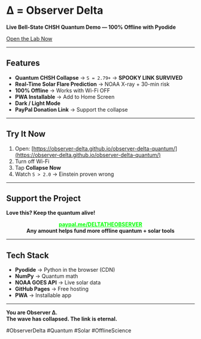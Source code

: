 # Δ = Observer Delta

**Live Bell-State CHSH Quantum Demo — 100% Offline with Pyodide**

[Open the Lab Now](https://observer-delta.github.io/observer-delta-quantum/)

---

## Features

- **Quantum CHSH Collapse** → `S = 2.79+` → **SPOOKY LINK SURVIVED**  
- **Real-Time Solar Flare Prediction** → NOAA X-ray + 30-min risk  
- **100% Offline** → Works with Wi-Fi OFF  
- **PWA Installable** → Add to Home Screen  
- **Dark / Light Mode**  
- **PayPal Donation Link** → Support the collapse

---

## Try It Now

1. Open: [https://observer-delta.github.io/observer-delta-quantum/](https://observer-delta.github.io/observer-delta-quantum/)  
2. Turn off Wi-Fi  
3. Tap **Collapse Now**  
4. Watch `S > 2.0` → Einstein proven wrong

---

## Support the Project

**Love this? Keep the quantum alive!**

<p align="center">
  <a href="https://paypal.me/DELTATHEOBSERVER" target="_blank" style="color:#00ff00; font-weight:bold; text-decoration:underline;">
    paypal.me/DELTATHEOBSERVER
  </a>
  <br>
  <b>Any amount helps fund more offline quantum + solar tools</b>
</p>

---

## Tech Stack

- **Pyodide** → Python in the browser (CDN)  
- **NumPy** → Quantum math  
- **NOAA GOES API** → Live solar data  
- **GitHub Pages** → Free hosting  
- **PWA** → Installable app

---

**You are Observer Δ.**  
**The wave has collapsed. The link is eternal.**

#ObserverDelta #Quantum #Solar #OfflineScience
